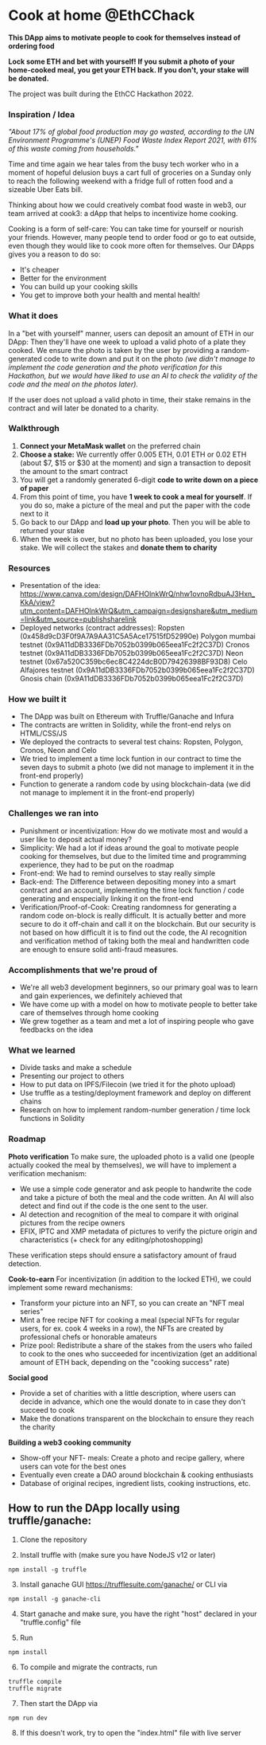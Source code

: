 # Cook at home @EthCChack

**This DApp aims to motivate people to cook for themselves instead of ordering food** 

**Lock some ETH and bet with yourself! If you submit a photo of your home-cooked meal, you get your ETH back. If you don't, your stake will be donated.**

The project was built during the EthCC Hackathon 2022. 

### Inspiration / Idea 

_"About 17% of global food production may go wasted, according to the UN Environment Programme's (UNEP) Food Waste Index Report 2021, with 61% of this waste coming from households."_

Time and time again we hear tales from the busy tech worker who in a moment of hopeful delusion buys 
a cart full of groceries on a Sunday only to reach the following weekend with a fridge full of rotten food and a sizeable Uber Eats bill. 

Thinking about how we could creatively combat food waste in web3, our team arrived at cook3: a dApp that helps to incentivize home cooking.

Cooking is a form of self-care: You can take time for yourself or nourish your friends. However, many people tend to order food or go to eat outside, even though they would like to cook more often for themselves. Our DApps gives you a reason to do so: 
- It's cheaper
- Better for the environment
- You can build up your cooking skills
- You get to improve both your health and mental health!

### What it does

In a "bet with yourself" manner, users can deposit an amount of ETH in our DApp: Then they'll have one week to upload a valid photo of a plate they cooked. We ensure the photo is taken by the user by providing a random-generated code to write down and put it on the photo _(we didn't manage to implement the code generation and the photo verification for this Hackathon, but we would have liked to use an AI to check the validity of the code and the meal on the photos later)._

If the user does not upload a valid photo in time, their stake remains in the contract and will later be donated to a charity. 

### Walkthrough
1. **Connect your MetaMask wallet** on the preferred chain 
2. **Choose a stake:** We currently offer 0.005 ETH, 0.01 ETH or 0.02 ETH (about $7, $15 or $30 at the moment) and sign a transaction to deposit the amount to the smart contract
3. You will get a randomly generated 6-digit **code to write down on a piece of paper** 
4. From this point of time, you have **1 week to cook a meal for yourself**. If you do so, make a picture of the meal and put the paper with the code next to it
5. Go back to our DApp and **load up your photo**. Then you will be able to returned your stake
6. When the week is over, but no photo has been uploaded, you lose your stake. We will collect the stakes and **donate them to charity**

### Resources

- Presentation of the idea: https://www.canva.com/design/DAFHOlnkWrQ/nhw1ovnoRdbuAJ3Hxn_KkA/view?utm_content=DAFHOlnkWrQ&utm_campaign=designshare&utm_medium=link&utm_source=publishsharelink
- Deployed networks (contract addresses): 
 Ropsten (0x458d9cD3F0f9A7A9AA31C5A5Ace17515fD52990e)
 Polygon mumbai testnet (0x9A11dDB3336FDb7052b0399b065eea1Fc2f2C37D)
 Cronos testnet (0x9A11dDB3336FDb7052b0399b065eea1Fc2f2C37D)
 Neon testnet (0x67a520C359bc6ec8C4224dcB0D79426398BF93D8)
 Celo Alfajores testnet (0x9A11dDB3336FDb7052b0399b065eea1Fc2f2C37D)
 Gnosis chain (0x9A11dDB3336FDb7052b0399b065eea1Fc2f2C37D)


### How we built it

- The DApp was built on Ethereum with Truffle/Ganache and Infura 
- The contracts are written in Solidity, while the front-end relys on HTML/CSS/JS
- We deployed the contracts to several test chains: Ropsten, Polygon, Cronos, Neon and Celo
- We tried to implement a time lock funtion in our contract to time the seven days to submit a photo (we did not manage to implement it in the front-end properly)
- Function to generate a random code by using blockchain-data (we did not manage to implement it in the front-end properly)

### Challenges we ran into

- Punishment or incentivization: How do we motivate most and would a user like to deposit actual money? 
- Simplicity: We had a lot if ideas around the goal to motivate people cooking for themselves, but due to the limited time and programming experience, they had to be put on the roadmap 
- Front-end: We had to remind ourselves to stay really simple
- Back-end: The Difference between depositing money into a smart contract and an account, implementing the time lock function / code generating and enspecially linking it on the front-end 
- Verification/Proof-of-Cook: Creating randomness for generating a random code on-block is really difficult. It is actually better and more secure to do it off-chain and call it on the blockchain. But our security is not based on how difficult it is to find out the code, the AI recognition and verification method of taking both the meal and handwritten code are enough to ensure solid anti-fraud measures.

### Accomplishments that we're proud of

- We're all web3 development beginners, so our primary goal was to learn and gain experiences, we definitely achieved that
- We have come up with a model on how to motivate people to better take care of themselves through home cooking 
- We grew together as a team and met a lot of inspiring people who gave feedbacks on the idea

### What we learned

- Divide tasks and make a schedule
- Presenting our project to others 
- How to put data on IPFS/Filecoin (we tried it for the photo upload)
- Use truffle as a testing/deployment framework and deploy on different chains
- Research on how to implement random-number generation / time lock functions in Solidity 

### Roadmap

**Photo verification**
To make sure, the uploaded photo is a valid one (people actually cooked the meal by themselves), we will have to implement a verification mechanism: 
- We use a simple code generator and ask people to handwrite the code and take a picture of both the meal and the code written. An AI will also detect and find out if the code is the one sent to the user.
- AI detection and recognition of the meal to compare it with original pictures from the recipe owners
- EFIX, IPTC and XMP metadata of pictures to verify the picture origin and characteristics (+ check for any editing/photoshopping)

These verification steps should ensure a satisfactory amount of fraud detection.

**Cook-to-earn**
For incentivization (in addition to the locked ETH), we could implement some reward mechanisms:
- Transform your picture into an NFT, so you can create an "NFT meal series" 
- Mint a free recipe NFT for cooking a meal (special NFTs for regular users, for ex. cook 4 weeks in a row), the NFTs are created by professional chefs or honorable amateurs
- Prize pool: Redistribute a share of the stakes from the users who failed to cook to the ones who succeeded for incentivization (get an additional amount of ETH back, depending on the "cooking success" rate)


**Social good**
- Provide a set of charities with a little description, where users can decide in advance, which one the would donate to in case they don't succeed to cook
- Make the donations transparent on the blockchain to ensure they reach the charity 


**Building a web3 cooking community**
- Show-off your NFT- meals: Create a photo and recipe gallery, where users can vote for the best ones
- Eventually even create a DAO around  blockchain & cooking enthusiasts 
- Database of original recipes, ingredient lists, cooking instructions, etc.


## How to run the DApp locally using truffle/ganache:

1. Clone the repository

2. Install truffle with (make sure you have NodeJS v12 or later)

```
npm install -g truffle
```

3. Install ganache GUI https://trufflesuite.com/ganache/ or CLI via

```
npm install -g ganache-cli
```

4. Start ganache and make sure, you have the right "host" declared in your "truffle.config" file

5. Run

```
npm install
```

6. To compile and migrate the contracts, run

```
truffle compile
truffle migrate
```

7. Then start the DApp via

```
npm run dev
```

8. If this doesn't work, try to open the "index.html" file with live server

